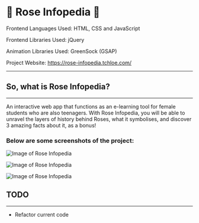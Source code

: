 # :rose: Rose Infopedia :rose:

Frontend Languages Used: HTML, CSS and JavaScript

Frontend Libraries Used: jQuery

Animation Libraries Used: GreenSock (GSAP)

Project Website: https://rose-infopedia.tchloe.com/

---

## **So, what is Rose Infopedia?**

---

An interactive web app that functions as an e-learning tool for female students who are also teenagers. With Rose Infopedia, you will be able to unravel the layers of history behind Roses, what it symbolises, and discover 3 amazing facts about it, as a bonus!

### Below are some screenshots of the project:

![Image of Rose Infopedia]()

![Image of Rose Infopedia]()

![Image of Rose Infopedia]()

## **TODO**

---

- Refactor current code